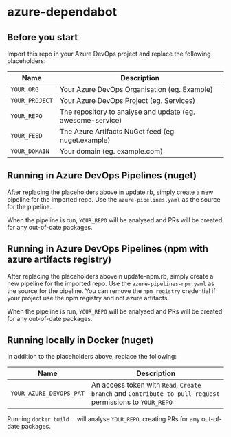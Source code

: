 # azure-dependabot

## Before you start

Import this repo in your Azure DevOps project and replace the following placeholders:

| Name | Description |
|--|--|
| `YOUR_ORG` | Your Azure DevOps Organisation (eg. Example) |
| `YOUR_PROJECT` | Your Azure DevOps Project (eg. Services) |
| `YOUR_REPO` | The repository to analyse and update (eg. awesome-service) |
| `YOUR_FEED` | The Azure Artifacts NuGet feed (eg. nuget.example) |
| `YOUR_DOMAIN` | Your domain (eg. example.com) |

## Running in Azure DevOps Pipelines (nuget)

After replacing the placeholders above in update.rb, simply create a new pipeline for the imported repo. Use the `azure-pipelines.yaml` as the source for the pipeline.

When the pipeline is run, `YOUR_REPO` will be analysed and PRs will be created for any out-of-date packages.

## Running in Azure DevOps Pipelines (npm with azure artifacts registry)

After replacing the placeholders abovein update-npm.rb, simply create a new pipeline for the imported repo. Use the `azure-pipelines-npm.yaml` as the source for the pipeline.
You can remove the `npm_registry` credential if your project use the npm registry and not azure artifacts.

When the pipeline is run, `YOUR_REPO` will be analysed and PRs will be created for any out-of-date packages.

## Running locally in Docker (nuget)

In addition to the placeholders above, replace the following: 

| Name | Description |
|--|--|
| `YOUR_AZURE_DEVOPS_PAT` | An access token with `Read`, `Create branch` and `Contribute to pull request` permissions to `YOUR_REPO` |

Running `docker build .` will analyse `YOUR_REPO`, creating PRs for any out-of-date packages.
